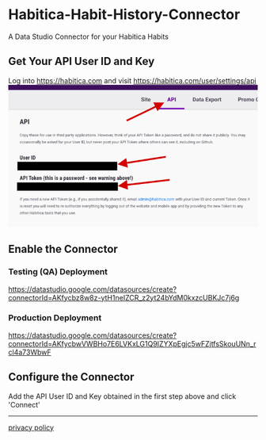 # Habitica-Habit-History-Connector

A Data Studio Connector for your Habitica Habits

## Get Your API User ID and Key

Log into https://habitica.com and visit https://habitica.com/user/settings/api
![screenshot](https://raw.githubusercontent.com/Kevpedia/Habitica-Habit-History-Connector/master/habitica-api-screenshot.png 'screenshot')

## Enable the Connector

### Testing (QA) Deployment

https://datastudio.google.com/datasources/create?connectorId=AKfycbz8w8z-ytH1neIZCR_z2yt24bYdM0kxzcUBKJc7j6g

### Production Deployment

https://datastudio.google.com/datasources/create?connectorId=AKfycbwVWBHo7E6LVKxLG1Q9IZYXpEgjc5wFZjtfsSkouUNn_rcl4a73WbwF

## Configure the Connector

Add the API User ID and Key obtained in the first step above and click 'Connect'

---

[privacy policy](https://kevpedia.github.io/Habitica-Habit-History-Connector/privacy-policy)
